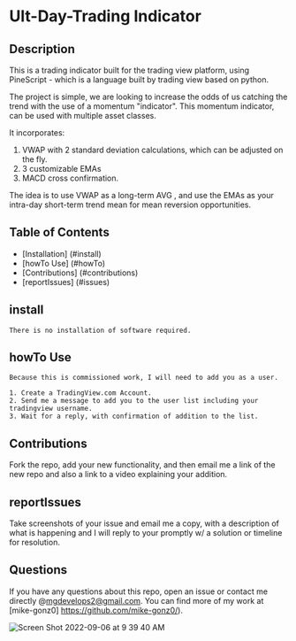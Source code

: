 
# Ult-Day-Trading Indicator
  
  ## Description
  
This is a trading indicator built for the trading view platform, using PineScript - which is a language built by trading view based on python.

The project is simple, we are looking to increase the odds of us catching the trend with the use of a momentum "indicator". 
This momentum indicator, can be used with multiple asset classes. 

It incorporates: 
1. VWAP with 2 standard deviation calculations, which can be adjusted on the fly. 
2. 3 customizable EMAs
3. MACD cross confirmation.

The idea is to use VWAP as a long-term AVG , and use the EMAs as your intra-day short-term trend mean for mean reversion opportunities.


  ## Table of Contents
  
  * [Installation] (#install)
  * [howTo Use] (#howTo)
  * [Contributions] (#contributions)
  * [reportIssues] (#issues)


  ## install
  ```
  There is no installation of software required. 
  ```

  ## howTo Use
  ```
  Because this is commissioned work, I will need to add you as a user. 
  
  1. Create a TradingView.com Account. 
  2. Send me a message to add you to the user list including your tradingview username. 
  3. Wait for a reply, with confirmation of addition to the list. 
  
  ```

  ## Contributions
  Fork the repo, add your new functionality, and then email me a link of the new repo and also a link to a video explaining your addition.

  ## reportIssues
  Take screenshots of your issue and email me a copy, with a description of what is happening and I will reply to your promptly w/ a solution or timeline for resolution. 

  ## Questions
  If you have any questions about this repo, open an issue or contact me directly @mgdevelops2@gmail.com. You can find more of my work at [mike-gonz0] https://github.com/mike-gonz0/).
  
  
![Screen Shot 2022-09-06 at 9 39 40 AM](https://user-images.githubusercontent.com/98365942/188650018-53c406a7-5759-4948-9c20-2dab3d5a5d55.png)
